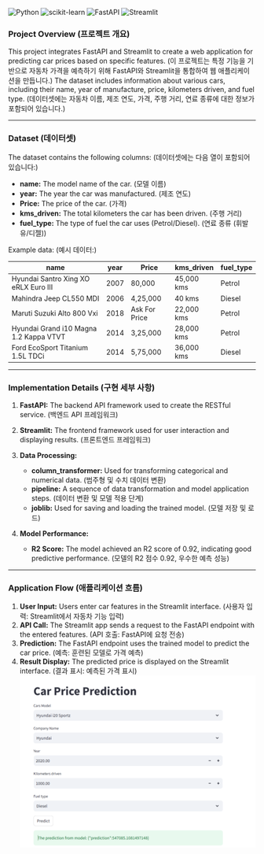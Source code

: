 ![Python](https://img.shields.io/badge/Python-3776AB?style=for-the-badge&logo=python&logoColor=white)
![scikit-learn](https://img.shields.io/badge/sklearn-F7931E?style=for-the-badge&logo=scikit-learn&logoColor=white)
![FastAPI](https://img.shields.io/badge/FastAPI-009688?style=for-the-badge&logo=fastapi&logoColor=white)
![Streamlit](https://img.shields.io/badge/Streamlit-FF4B4B?style=for-the-badge&logo=streamlit&logoColor=white)
### Project Overview (프로젝트 개요)

This project integrates FastAPI and Streamlit to create a web application for predicting car prices based on specific features. (이 프로젝트는 특정 기능을 기반으로 자동차 가격을 예측하기 위해 FastAPI와 Streamlit을 통합하여 웹 애플리케이션을 만듭니다.) The dataset includes information about various cars, including their name, year of manufacture, price, kilometers driven, and fuel type. (데이터셋에는 자동차 이름, 제조 연도, 가격, 주행 거리, 연료 종류에 대한 정보가 포함되어 있습니다.)

---

### Dataset (데이터셋)

The dataset contains the following columns: (데이터셋에는 다음 열이 포함되어 있습니다:)

- **name:** The model name of the car. (모델 이름)
- **year:** The year the car was manufactured. (제조 연도)
- **Price:** The price of the car. (가격)
- **kms_driven:** The total kilometers the car has been driven. (주행 거리)
- **fuel_type:** The type of fuel the car uses (Petrol/Diesel). (연료 종류 (휘발유/디젤))

Example data: (예시 데이터:)

| name                                   | year | Price    | kms_driven  | fuel_type |
|----------------------------------------|------|----------|-------------|-----------|
| Hyundai Santro Xing XO eRLX Euro III   | 2007 | 80,000   | 45,000 kms  | Petrol    |
| Mahindra Jeep CL550 MDI                | 2006 | 4,25,000 | 40 kms      | Diesel    |
| Maruti Suzuki Alto 800 Vxi             | 2018 | Ask For Price | 22,000 kms | Petrol    |
| Hyundai Grand i10 Magna 1.2 Kappa VTVT | 2014 | 3,25,000 | 28,000 kms  | Petrol    |
| Ford EcoSport Titanium 1.5L TDCi       | 2014 | 5,75,000 | 36,000 kms  | Diesel    |

---

### Implementation Details (구현 세부 사항)

1. **FastAPI:** The backend API framework used to create the RESTful service. (백엔드 API 프레임워크)
2. **Streamlit:** The frontend framework used for user interaction and displaying results. (프론트엔드 프레임워크)
3. **Data Processing:**
   - **column_transformer:** Used for transforming categorical and numerical data. (범주형 및 수치 데이터 변환)
   - **pipeline:** A sequence of data transformation and model application steps. (데이터 변환 및 모델 적용 단계)
   - **joblib:** Used for saving and loading the trained model. (모델 저장 및 로드)

4. **Model Performance:** 
   - **R2 Score:** The model achieved an R2 score of 0.92, indicating good predictive performance. (모델의 R2 점수 0.92, 우수한 예측 성능)

---

### Application Flow (애플리케이션 흐름)

1. **User Input:** Users enter car features in the Streamlit interface. (사용자 입력: Streamlit에서 자동차 기능 입력)
2. **API Call:** The Streamlit app sends a request to the FastAPI endpoint with the entered features. (API 호출: FastAPI에 요청 전송)
3. **Prediction:** The FastAPI endpoint uses the trained model to predict the car price. (예측: 훈련된 모델로 가격 예측)
4. **Result Display:** The predicted price is displayed on the Streamlit interface. (결과 표시: 예측된 가격 표시)
![prediction_result](/streamlitcar.png)

